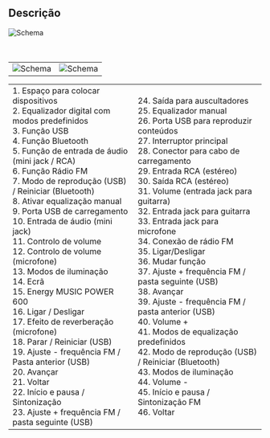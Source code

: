 ## Descrição 


![Schema](http://static.energysistem.com/images/manuals/42360/59c36d97f1ac2.jpg)<br> <br> <br>

|  |  |
|:-------|:-------|
|![Schema](http://static.energysistem.com/images/manuals/42360/59c36e1f28f30.jpg)|![Schema](http://static.energysistem.com/images/manuals/42360/59c375cb14b60.jpg)|

|  |  |
|:-------|:-------|
|1. Espaço para colocar dispositivos <br>2. Equalizador digital com modos predefinidos <br>3. Função USB <br>4. Função Bluetooth <br>5. Função de entrada de áudio <br> (mini jack / RCA) <br>6. Função Rádio FM <br>7. Modo de reprodução (USB) / Reiniciar (Bluetooth) <br>8. Ativar equalização manual <br>9. Porta USB de carregamento <br>10. Entrada de áudio (mini jack) <br>11. Controlo de volume <br>12. Controlo de volume (microfone) <br>13. Modos de iluminação <br>14. Ecrã <br>15. Energy MUSIC POWER 600 <br>16. Ligar / Desligar <br>17. Efeito de reverberação (microfone) <br>18. Parar / Reiniciar (USB) <br>19. Ajuste - frequência FM / Pasta anterior (USB) <br>20. Avançar <br>21. Voltar <br>22. Início e pausa / Sintonização <br>23. Ajuste + frequência FM / pasta seguinte (USB) |24. Saída para auscultadores <br>25. Equalizador manual <br>26. Porta USB para reproduzir conteúdos <br>27. Interruptor principal <br>28. Conector para cabo de carregamento <br>29. Entrada RCA (estéreo) <br>30. Saída RCA (estéreo) <br>31. Volume (entrada jack para guitarra)  <br>32. Entrada jack para guitarra <br>33. Entrada jack para microfone <br>34. Conexão de rádio FM <br>35. Ligar/Desligar <br>36. Mudar função <br>37. Ajuste + frequência FM / pasta seguinte (USB) <br>38. Avançar <br>39. Ajuste - frequência FM / pasta anterior (USB) <br>40. Volume + <br>41. Modos de equalização predefinidos <br>42. Modo de reprodução (USB) / Reiniciar (Bluetooth) <br>43. Modos de iluminação <br>44. Volume - <br>45. Início e pausa / Sintonização FM <br>46. Voltar|





